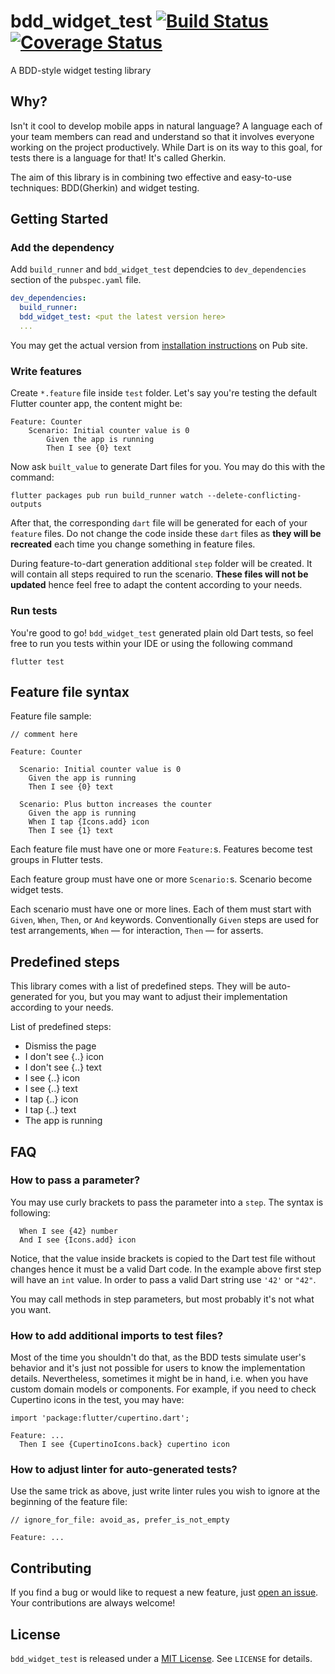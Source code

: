 # bdd_widget_test [![Build Status](https://travis-ci.org/olexale/bdd_widget_test.svg?branch=master)](https://travis-ci.org/olexale/bdd_widget_test) [![Coverage Status](https://coveralls.io/repos/github/olexale/bdd_widget_test/badge.svg?branch=master)](https://coveralls.io/github/olexale/bdd_widget_test?branch=master)

A BDD-style widget testing library

## Why?

Isn't it cool to develop mobile apps in natural language? A language each of your team members can read and understand so that it involves everyone working on the project productively. While Dart is on its way to this goal, for tests there is a language for that! It's called Gherkin.

The aim of this library is in combining two effective and easy-to-use techniques: BDD(Gherkin) and widget testing.

## Getting Started

### Add the dependency

Add `build_runner` and `bdd_widget_test` dependcies to `dev_dependencies` section of the `pubspec.yaml` file.
```yaml
dev_dependencies:
  build_runner:
  bdd_widget_test: <put the latest version here>
  ...
```

You may get the actual version from [installation instructions](https://pub.dartlang.org/packages/bdd_widget_test#-installing-tab-) on Pub site.

### Write features

Create `*.feature` file inside `test` folder. Let's say you're testing the default Flutter counter app, the content might be:
```
Feature: Counter
    Scenario: Initial counter value is 0
        Given the app is running
        Then I see {0} text
```

Now ask `built_value` to generate Dart files for you. You may do this with the command:
```
flutter packages pub run build_runner watch --delete-conflicting-outputs
```
After that, the corresponding `dart` file will be generated for each of your `feature` files. Do not change the code inside these `dart` files as **they will be recreated** each time you change something in feature files.

During feature-to-dart generation additional `step` folder will be created. It will contain all steps required to run the scenario. **These files will not be updated** hence feel free to adapt the content according to your needs.

### Run tests

You're good to go! `bdd_widget_test` generated plain old Dart tests, so feel free to run you tests within your IDE or using the following command
```
flutter test
```

## Feature file syntax

Feature file sample:
```
// comment here

Feature: Counter

  Scenario: Initial counter value is 0
    Given the app is running
    Then I see {0} text

  Scenario: Plus button increases the counter
    Given the app is running
    When I tap {Icons.add} icon
    Then I see {1} text
```

Each feature file must have one or more `Feature:`s. Features become test groups in Flutter tests.

Each feature group must have one or more `Scenario:`s. Scenario become widget tests.

Each scenario must have one or more lines. Each of them must start with `Given`, `When`, `Then`, or `And` keywords. Conventionally `Given` steps are used for test arrangements, `When` — for interaction, `Then` — for asserts.

## Predefined steps

This library comes with a list of predefined steps. They will be auto-generated for you, but you may want to adjust their implementation according to your needs.

List of predefined steps:
* Dismiss the page
* I don't see {..} icon
* I don't see {..} text
* I see {..} icon
* I see {..} text
* I tap {..} icon
* I tap {..} text
* The app is running

## FAQ

### How to pass a parameter?

You may use curly brackets to pass the parameter into a `step`. The syntax is following:
```
  When I see {42} number
  And I see {Icons.add} icon
```
Notice, that the value inside brackets is copied to the Dart test file without changes hence it must be a valid Dart code. In the example above first step will have an `int` value. In order to pass a valid Dart string use `'42'` or `"42"`.

You may call methods in step parameters, but most probably it's not what you want.

### How to add additional imports to test files?

Most of the time you shouldn't do that, as the BDD tests simulate user's behavior and it's just not possible for users to know the implementation details. Nevertheless, sometimes it might be in hand, i.e. when you have custom domain models or components. For example, if you need to check Cupertino icons in the test, you may have:
```
import 'package:flutter/cupertino.dart';

Feature: ...
  Then I see {CupertinoIcons.back} cupertino icon
```

### How to adjust linter for auto-generated tests?

Use the same trick as above, just write linter rules you wish to ignore at the beginning of the feature file:
```
// ignore_for_file: avoid_as, prefer_is_not_empty

Feature: ...
```

## Contributing

If you find a bug or would like to request a new feature, just [open an issue](https://github.com/olexale/bdd_widget_test/issues/new). Your contributions are always welcome!

## License
`bdd_widget_test` is released under a [MIT License](https://opensource.org/licenses/MIT). See `LICENSE` for details.
